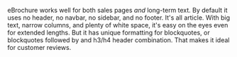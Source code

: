 eBrochure works well for both sales pages *and* long-term text. By default it uses no header, no navbar, no sidebar, and no footer. It's all article. With big text, narrow columns, and plenty of white space, it's easy on the eyes even for extended lengths. But it has unique formatting for blockquotes, or blockquotes followed by and h3/h4 header combination. That makes it ideal for customer reviews.
